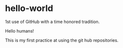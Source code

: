 # hello-world
1st use of GitHub with a time honored tradition. 

Hello humans!

This is my first practice at using the git hub repositories. 
